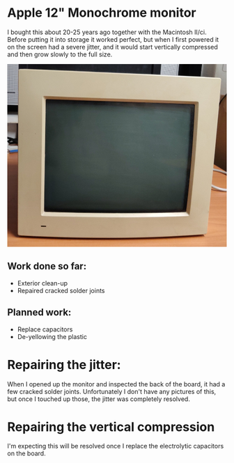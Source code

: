 # Apple 12" Monochrome monitor

I bought this about 20-25 years ago together with the Macintosh II/ci. Before putting it into storage it worked perfect, but when I first powered it on the screen had a severe jitter, and it would start vertically compressed and then grow slowly to the full size.

![Front view](img_001.jpg)

## Work done so far: 

* Exterior clean-up
* Repaired cracked solder joints

## Planned work: 

* Replace capacitors
* De-yellowing the plastic

# Repairing the jitter:

When I opened up the monitor and inspected the back of the board, it had a few cracked solder joints. Unfortunately I don't have any pictures of this, but once I touched up those, the jitter was completely resolved.

# Repairing the vertical compression

I'm expecting this will be resolved once I replace the electrolytic capacitors on the board.